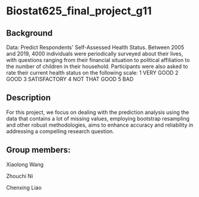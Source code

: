 # Biostat625_final_project_g11

## Background
Data: Predict Respondents' Self-Assessed Health Status. Between 2005 and 2019, 4000 individuals were periodically surveyed about their lives, with questions ranging from their financial situation to political affiliation to the number of children in their household. Participants were also asked to rate their current health status on the following scale:
1 VERY GOOD
2 GOOD
3 SATISFACTORY
4 NOT THAT GOOD
5 BAD

## Description
For this project, we focus on dealing with the prediction analysis using the data that contains a lot of missing values, employing bootstrap resampling and other robust methodologies, aims to enhance accuracy and reliability in addressing a compelling research question.

## Group members: 
 Xiaolong Wang
 
 Zhouchi Ni

 Chenxing Liao
